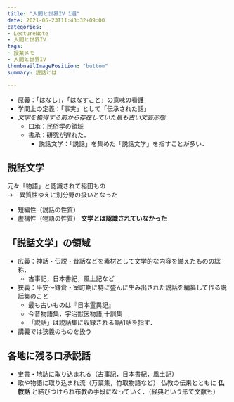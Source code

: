 ```yaml
---
title: "人間と世界IV 1週"
date: 2021-06-23T11:43:32+09:00
categories:
- LectureNote
- 人間と世界IV
tags:
- 授業メモ
- 人間と世界IV
thumbnailImagePosition: "buttom"
summary: 説話とは

---
```




- 原義：「はなし」，「はなすこと」の意味の看護
- 学問上の定義：「事実」として「伝承された話」
- *文字を獲得する前から存在していた最も古い文芸形態*
  - 口承：民俗学の領域
  - 書承：研究が遅れた．
    - 説話文学：「説話」を集めた「説話文学」を指すことが多い．

## 説話文学
元々「物語」と認識されて稲田もの  
→　異質性ゆえに別分野の扱いとなった
- 短編性（説話の性質）
- 虚構性（物語の性質）
**文学とは認識されていなかった**

## 「説話文学」の領域
- 広義：神話・伝説・昔話などを素材として文学的な内容を備えたものの総称．
  - 古事記，日本書紀，風土記など
- 狭義：平安〜鎌倉・室町期に特に盛んに生み出された説話を編纂して作る説話集のこと
  - 最も古いものは『日本霊異記』
  - 今昔物語集，宇治獣医物語,十訓集
  - 「説話」は説話集に収録される1話1話を指す．
- 講義では狭義のものを扱う

## 各地に残る口承説話
- 史書・地誌に取り込まれる（古事記，日本書紀，風土記）
- 歌や物語に取り込まれ流（万葉集，竹取物語など）
仏教の伝来とともに **仏教話** と結びつけられ布教の手段になっていく．（経典という形で文献も）

